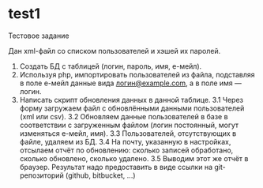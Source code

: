 test1
=====

Тестовое задание

Дан xml-файл со списком пользователей и хэшей их паролей.
1. Создать БД с таблицей (логин, пароль, имя, е-мейл).
2. Используя php, импортировать пользователей из файла, подставляя в поле е-мейл данные вида логин@example.com, а в поле имя — логин.
3. Написать скрипт обновления данных в данной таблице.
3.1 Через форму загружаем файл с обновлёнными данными пользователей (xml или csv).
3.2 Обновляем данные пользователей в базе в соответствии с загруженным файлом (логин постоянный, могут изменяться е-мейл, имя).
3.3 Пользователей, отсутствующих в файле, удаляем из БД.
3.4 На почту, указанную в настройках, отсылаем отчёт по обновлению: сколько записей обработано, сколько обновлено, сколько удалено.
3.5 Выводим этот же отчёт в браузер.
Результат надо предоставить в виде ссылки на git-репозиторий (github, bitbucket, ...)
